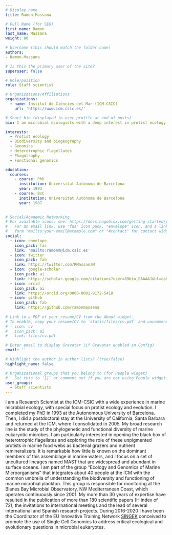 ```yaml
---
# Display name
title: Ramon Massana

# Full Name (for SEO)
first_name: Ramon
last_name: Massana
weight: 80

# Username (this should match the folder name)
authors:
- Ramon-Massana

# Is this the primary user of the site?
superuser: false

# Role/position
role: Staff scientist

# Organizations/Affiliations
organizations:
  - name: Institut de Ciències del Mar (ICM-CSIC)
    url: 'https://www.icm.csic.es/'

# Short bio (displayed in user profile at end of posts)
bio: I am microbial ecologists with a deep interest in protist ecology and evolution

interests:
  - Protist ecology
  - Biodiversity and biogeography
  - Genomics
  - Heterotrophic flagellates
  - Phagotrophy
  - Functional genomics

education:
  courses:
    - course: PhD 
      institution: Universitat Autònoma de Barcelona
      year: 1993
    - course: BsC
      institution: Universitat Autònoma de Barcelona
      year: 1987
   

# Social/Academic Networking
# For available icons, see: https://docs.hugoblox.com/getting-started/page-builder/#icons
#   For an email link, use "fas" icon pack, "envelope" icon, and a link in the
#   form "mailto:your-email@example.com" or "#contact" for contact widget.
social:
  - icon: envelope
    icon_pack: fas
    link: 'mailto:ramonm@icm.csic.es'
  - icon: twitter
    icon_pack: fab
    link: https://twitter.com/RMassanaM
  - icon: google-scholar
    icon_pack: ai
    link: https://scholar.google.com/citations?user=89bio_EAAAAJ&hl=ca&oi=ao
  - icon: orcid
    icon_pack: ai
    link: https://orcid.org/0000-0001-9172-5418
  - icon: github
    icon_pack: fab
    link: https://github.com/ramonmassana
    
# Link to a PDF of your resume/CV from the About widget.
# To enable, copy your resume/CV to `static/files/cv.pdf` and uncomment the lines below.
# - icon: cv
#   icon_pack: ai
#   link: files/cv.pdf

# Enter email to display Gravatar (if Gravatar enabled in Config)
email: ''

# Highlight the author in author lists? (true/false)
highlight_name: false

# Organizational groups that you belong to (for People widget)
#   Set this to `[]` or comment out if you are not using People widget.
user_groups:
  - Staff scientists
---
```


I am a Research Scientist at the ICM-CSIC with a wide experience in marine microbial ecology, with special focus on protist ecology and evolution. I completed my PhD in 1993 at the Autonomous University of Barcelona. Then, I did a postdoctoral stay at the University of California, Santa Barbara and returned at the ICM, where I consolidated in 2005. My broad research line is the study of the phylogenetic and functional diversity of marine eukaryotic microbes. I am particularly interested in opening the black box of heterotrophic flagellates and exploring the role of these unpigmented protists in marine food webs as bacterial grazers and nutrient remineralizers. It is remarkable how little is known on the dominant members of this assemblage in marine waters, and I focus on a set of uncultured lineages named MAST that are widespread and abundant in surface oceans. I am part of the group “Ecology and Genomics of Marine Microorganisms” that integrates about 40 people at the ICM with the common umbrella of understanding the biodiversity and functioning of marine microbial plankton. This group is  responsible for monitoring at the Blanes Bay Microbial Observatory, NW Mediterranean Coast, which operates continuously since 2001. My more than 30 years of expertise have resulted in the publication of more than 180 scientific papers (H index of 72), the invitations to international meetings and the lead of several international and Spanish research projects. During 2016-2020 I have been the Coordinator of the EU Innovative Training Network [SINGEK](http://www.singek.eu) conceived to promote the use of Single Cell Genomics to address critical ecological and evolutionary questions in microbial eukaryotes. 
